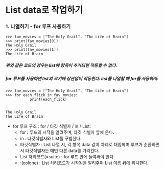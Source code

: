 # List data로 작업하기
### 1. 나열하기 - for 루프 사용하기
    >>> fav_movies = ["The Holy Grail", "The Life of Brain"]
    >>> print(fav_movies[0])
    The Holy Grail
    >>> print(fav_movies[1])
    The Life of Brain
   
##### 위와 같은 코드의 경우는 list에 항목이 추가되면 작동할 수 없다. 
##### for 루프를 사용하면 list의 크기에 상관없이 작동한다. list를 나열할 때 for를 사용하자.
  
    >>> fav_movies = ["The Holy Grail", "The Life of Brain"]
    >>> for each_flick in fav_movies:
	           print(each_flick)

	
    The Holy Grail
    The Life of Brain
* for 루프 구조 : for / 타깃 식별자 / in / List:
  * for : 루프의 시작을 알려주며, 타깃 식별자 앞에 온다.
  * in : 타깃식별자와 List를 구별한다.
  * 타깃식별자 : List 나열 시, 각 항목 data 값이 차례로 대입되며 루프가 순환하면서 타깃식별자는 매번 다른 data를 가리킨다.
  * List 처리코드(=suite) : for 루프 안에 들여써야 한다.
  * :(colone) : List 처리코드가 시작됨을 알려주며 List 이름 뒤에 위치한다.
  
